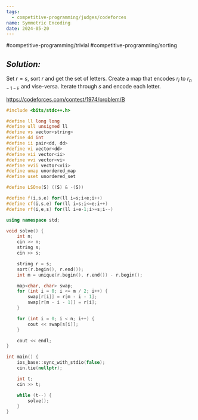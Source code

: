 ```yaml
---
tags:
  - competitive-programming/judges/codeforces
name: Symmetric Encoding
date: 2024-05-20
---
```

#competitive-programming/trivial #competitive-programming/sorting 
## _Solution:_
Set $r=s$, sort $r$ and get the set of letters. Create a map that encodes $r_i$ to $r_{n-1-i}$, and vise-versa. Iterate through $s$ and encode each letter.

https://codeforces.com/contest/1974/problem/B
```cpp
#include <bits/stdc++.h>

#define ll long long
#define ull unsigned ll
#define vs vector<string>
#define dd int
#define ii pair<dd, dd>
#define vi vector<dd>
#define vii vector<ii>
#define vvi vector<vi>
#define vvii vector<vii>
#define umap unordered_map
#define uset unordered_set

#define LSOne(S) ((S) & -(S))

#define f(i,s,e) for(ll i=s;i<e;i++)
#define cf(i,s,e) for(ll i=s;i<=e;i++)
#define rf(i,e,s) for(ll i=e-1;i>=s;i--)

using namespace std;

void solve() {
    int n;
    cin >> n;
    string s;
    cin >> s;

    string r = s;
    sort(r.begin(), r.end());
    int m = unique(r.begin(), r.end()) - r.begin();

    map<char, char> swap;
    for (int i = 0; i <= m / 2; i++) {
        swap[r[i]] = r[m - i - 1];
        swap[r[m - i - 1]] = r[i];
    }

    for (int i = 0; i < n; i++) {
        cout << swap[s[i]];
    }

    cout << endl;
}

int main() {
    ios_base::sync_with_stdio(false);
    cin.tie(nullptr);

    int t;
    cin >> t;

    while (t--) {
        solve();
    }
}
```